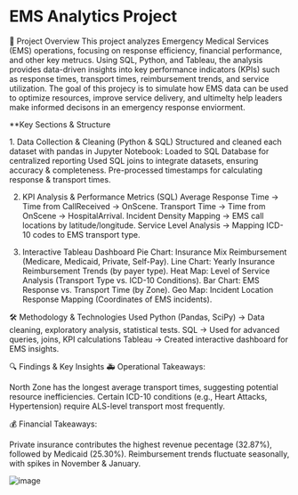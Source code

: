 # EMS Analytics Project
📌 Project Overview
This project analyzes Emergency Medical Services (EMS) operations, focusing on response efficiency, financial performance, and other key metrucs. Using SQL, Python, and Tableau, the analysis provides data-driven insights into key performance indicators (KPIs) such as response times, transport times, reimbursement trends, and service utilization. The goal of this projecy is to simulate how EMS data can be used to optimize resources, improve service delivery, and ultimelty help leaders make informed decisons in an emergency response enviorment. 

**Key Sections & Structure 

1️. Data Collection & Cleaning (Python & SQL)
Structured and cleaned each dataset with pandas in Jupyter Notebook:
Loaded to SQL Database for centralized reporting
Used SQL joins to integrate datasets, ensuring accuracy & completeness.
Pre-processed timestamps for calculating response & transport times.

2. KPI Analysis & Performance Metrics (SQL)
Average Response Time → Time from CallReceived → OnScene.
Transport Time → Time from OnScene → HospitalArrival.
Incident Density Mapping → EMS call locations by latitude/longitude.
Service Level Analysis → Mapping ICD-10 codes to EMS transport type.


3. Interactive Tableau Dashboard
Pie Chart: Insurance Mix Reimbursement (Medicare, Medicaid, Private, Self-Pay).
Line Chart: Yearly Insurance Reimbursement Trends (by payer type).
Heat Map: Level of Service Analysis (Transport Type vs. ICD-10 Conditions).
Bar Chart: EMS Response vs. Transport Time (by Zone).
Geo Map: Incident Location Response Mapping (Coordinates of EMS incidents).


🛠️ Methodology & Technologies Used
Python (Pandas, SciPy) → Data cleaning, exploratory analysis, statistical tests.
SQL → Used for advanced queries, joins, KPI calculations
Tableau → Created interactive dashboard for EMS insights.

🔍 Findings & Key Insights
🚑 Operational Takeaways:

North Zone has the longest average transport times, suggesting potential resource inefficiencies.
Certain ICD-10 conditions (e.g., Heart Attacks, Hypertension) require ALS-level transport most frequently.

💰 Financial Takeaways:

Private insurance contributes the highest revenue pecentage (32.87%), followed by Medicaid (25.30%).
Reimbursement trends fluctuate seasonally, with spikes in November & January.

![image](https://github.com/user-attachments/assets/50cb274e-cec2-4408-aa3e-fc6fcbea3b51)


